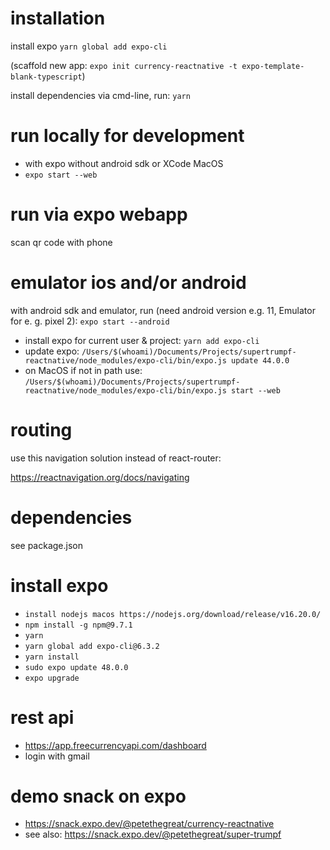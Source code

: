 # installation

install expo `yarn global add expo-cli`

(scaffold new app: `expo init currency-reactnative -t expo-template-blank-typescript`)

install dependencies via cmd-line, run: `yarn`

# run locally for development

- with expo without android sdk or XCode MacOS
- `expo start --web`

# run via expo webapp

 scan qr code with phone

# emulator ios and/or android

with android sdk and emulator, run (need android version e.g. 11, Emulator for e. g. pixel 2):
 `expo start --android`

- install expo for current user & project: `yarn add expo-cli`
- update expo: `/Users/$(whoami)/Documents/Projects/supertrumpf-reactnative/node_modules/expo-cli/bin/expo.js update 44.0.0`
- on MacOS if not in path use: `/Users/$(whoami)/Documents/Projects/supertrumpf-reactnative/node_modules/expo-cli/bin/expo.js start --web`

# routing

use this navigation solution instead of react-router:

https://reactnavigation.org/docs/navigating

# dependencies

see package.json

# install expo

- `install nodejs macos https://nodejs.org/download/release/v16.20.0/`
- `npm install -g npm@9.7.1`
- `yarn`
- `yarn global add expo-cli@6.3.2`
- `yarn install`
- `sudo expo update 48.0.0`
- `expo upgrade`
# rest api

- https://app.freecurrencyapi.com/dashboard
- login with gmail

# demo snack on expo

- https://snack.expo.dev/@petethegreat/currency-reactnative
- see also: https://snack.expo.dev/@petethegreat/super-trumpf